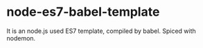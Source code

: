# node-es7-babel-template

It is an node.js used ES7 template, compiled by babel. Spiced with nodemon.